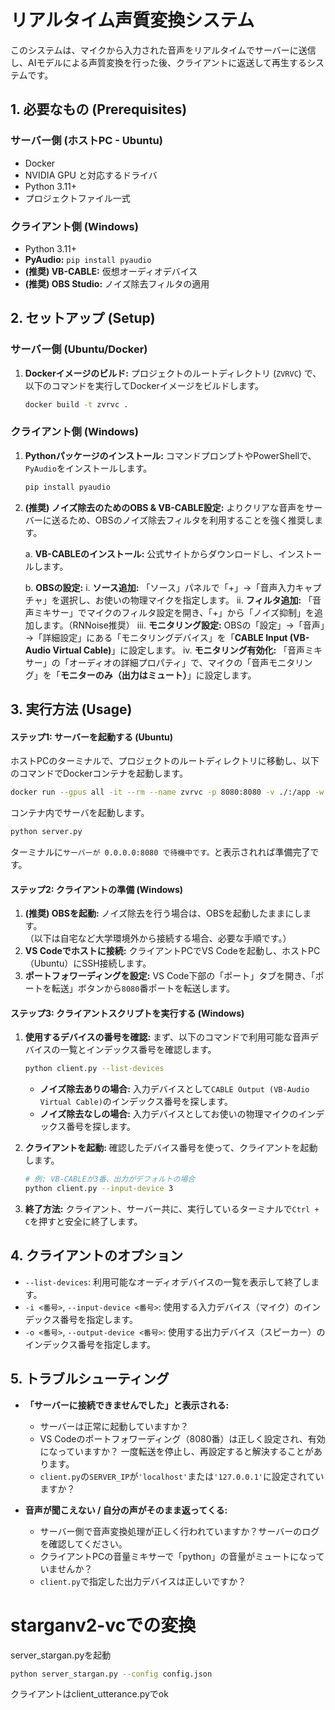 # リアルタイム声質変換システム

このシステムは、マイクから入力された音声をリアルタイムでサーバーに送信し、AIモデルによる声質変換を行った後、クライアントに返送して再生するシステムです。

## 1. 必要なもの (Prerequisites)

### サーバー側 (ホストPC - Ubuntu)
- Docker
- NVIDIA GPU と対応するドライバ
- Python 3.11+
- プロジェクトファイル一式

### クライアント側 (Windows)
- Python 3.11+
- **PyAudio:** `pip install pyaudio`
- **(推奨) VB-CABLE:** 仮想オーディオデバイス
- **(推奨) OBS Studio:** ノイズ除去フィルタの適用

## 2. セットアップ (Setup)

### サーバー側 (Ubuntu/Docker)

1.  **Dockerイメージのビルド:**
    プロジェクトのルートディレクトリ (`ZVRVC`) で、以下のコマンドを実行してDockerイメージをビルドします。
    ```bash
    docker build -t zvrvc .
    ```

### クライアント側 (Windows)

1.  **Pythonパッケージのインストール:**
    コマンドプロンプトやPowerShellで、`PyAudio`をインストールします。
    ```bash
    pip install pyaudio
    ```

2.  **(推奨) ノイズ除去のためのOBS & VB-CABLE設定:**
    よりクリアな音声をサーバーに送るため、OBSのノイズ除去フィルタを利用することを強く推奨します。

    a. **VB-CABLEのインストール:** 公式サイトからダウンロードし、インストールします。
    
    b. **OBSの設定:**
        i. **ソース追加:** 「ソース」パネルで「+」→「音声入力キャプチャ」を選択し、お使いの物理マイクを指定します。
        ii. **フィルタ追加:** 「音声ミキサー」でマイクのフィルタ設定を開き、「+」から「ノイズ抑制」を追加します。（RNNoise推奨）
        iii. **モニタリング設定:** OBSの「設定」→「音声」→「詳細設定」にある「モニタリングデバイス」を「**CABLE Input (VB-Audio Virtual Cable)**」に設定します。
        iv. **モニタリング有効化:** 「音声ミキサー」の「オーディオの詳細プロパティ」で、マイクの「音声モニタリング」を「**モニターのみ（出力はミュート）**」に設定します。

## 3. 実行方法 (Usage)

#### ステップ1: サーバーを起動する (Ubuntu)

ホストPCのターミナルで、プロジェクトのルートディレクトリに移動し、以下のコマンドでDockerコンテナを起動します。

```bash
docker run --gpus all -it --rm --name zvrvc -p 8080:8080 -v ./:/app -w /app zvrvc
```

コンテナ内でサーバを起動します。
```bash
python server.py
```

ターミナルに`サーバーが 0.0.0.0:8080 で待機中です。`と表示されれば準備完了です。

#### ステップ2: クライアントの準備 (Windows)

1.  **(推奨) OBSを起動:** ノイズ除去を行う場合は、OBSを起動したままにします。\
（以下は自宅など大学環境外から接続する場合、必要な手順です。）
2.  **VS Codeでホストに接続:** クライアントPCでVS Codeを起動し、ホストPC（Ubuntu）にSSH接続します。
3.  **ポートフォワーディングを設定:** VS Code下部の「ポート」タブを開き、「ポートを転送」ボタンから`8080`番ポートを転送します。

#### ステップ3: クライアントスクリプトを実行する (Windows)

1.  **使用するデバイスの番号を確認:**
    まず、以下のコマンドで利用可能な音声デバイスの一覧とインデックス番号を確認します。
    ```bash
    python client.py --list-devices
    ```
    * **ノイズ除去ありの場合:** 入力デバイスとして`CABLE Output (VB-Audio Virtual Cable)`のインデックス番号を探します。
    * **ノイズ除去なしの場合:** 入力デバイスとしてお使いの物理マイクのインデックス番号を探します。

2.  **クライアントを起動:**
    確認したデバイス番号を使って、クライアントを起動します。
    ```bash
    # 例: VB-CABLEが3番、出力がデフォルトの場合
    python client.py --input-device 3
    ```

3.  **終了方法:**
    クライアント、サーバー共に、実行しているターミナルで`Ctrl + C`を押すと安全に終了します。

## 4. クライアントのオプション

-   `--list-devices`: 利用可能なオーディオデバイスの一覧を表示して終了します。
-   `-i <番号>`, `--input-device <番号>`: 使用する入力デバイス（マイク）のインデックス番号を指定します。
-   `-o <番号>`, `--output-device <番号>`: 使用する出力デバイス（スピーカー）のインデックス番号を指定します。

## 5. トラブルシューティング

-   **「サーバーに接続できませんでした」と表示される:**
    -   サーバーは正常に起動していますか？
    -   VS Codeのポートフォワーディング（8080番）は正しく設定され、有効になっていますか？ 一度転送を停止し、再設定すると解決することがあります。
    -   `client.py`の`SERVER_IP`が`'localhost'`または`'127.0.0.1'`に設定されていますか？

-   **音声が聞こえない / 自分の声がそのまま返ってくる:**
    -   サーバー側で音声変換処理が正しく行われていますか？サーバーのログを確認してください。
    -   クライアントPCの音量ミキサーで「python」の音量がミュートになっていませんか？
    -   `client.py`で指定した出力デバイスは正しいですか？



# starganv2-vcでの変換
server_stargan.pyを起動
```bash
python server_stargan.py --config config.json
```
クライアントはclient_utterance.pyでok